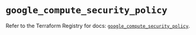 # `google_compute_security_policy`

Refer to the Terraform Registry for docs: [`google_compute_security_policy`](https://registry.terraform.io/providers/hashicorp/google/6.43.0/docs/resources/compute_security_policy).
